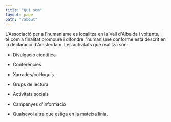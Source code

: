 ```yaml
---
title: "Qui som"
layout: page
path: "/about"
---
```



  L'Associació per a l'humanisme es localitza en la Vall d'Albaida i voltants, i té com a finalitat promoure i difondre
l'humanisme conforme està descrit en la declaració d'Amsterdam. Les
activitats que realitza són:

 - Divulgació científica

 - Conferències

 - Xarrades/col·loquis

 - Grups de lectura

 - Activitats socials

 - Campanyes d'informació

 - Qualsevol altra que estiga en la mateixa línia.
